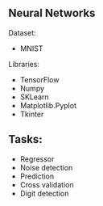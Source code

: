 ## Neural Networks

Dataset:
- MNIST

Libraries:
- TensorFlow
- Numpy
- SKLearn
- Matplotlib.Pyplot
- Tkinter

## Tasks:
- Regressor
- Noise detection
- Prediction
- Cross validation
- Digit detection
